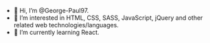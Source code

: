 - 👋 Hi, I’m @George-Paul97.
- 👀 I’m interested in HTML, CSS, SASS, JavaScript, jQuery and other related web technologies/languages.
- 🌱 I’m currently learning React.


<!---
George-Paul97/George-Paul97 is a ✨ special ✨ repository because its `README.md` (this file) appears on your GitHub profile.
You can click the Preview link to take a look at your changes.
--->

